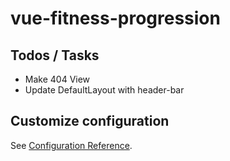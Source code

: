 # vue-fitness-progression

## Todos / Tasks

- Make 404 View
- Update DefaultLayout with header-bar

## Customize configuration

See [Configuration Reference](https://cli.vuejs.org/config/).
